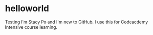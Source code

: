 # helloworld
Testing
I'm Stacy Po and I'm new to GitHub. I use this for Codeacdemy Intensive course learning.
